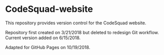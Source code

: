 # CodeSquad-website
This repository provides version control for the CodeSquad website.  

Repository first created on 3/21/2018 but deleted to redesign Git workflow.  Current version added on 6/15/2018.

Adapted for GitHub Pages on 10/19/2018.
